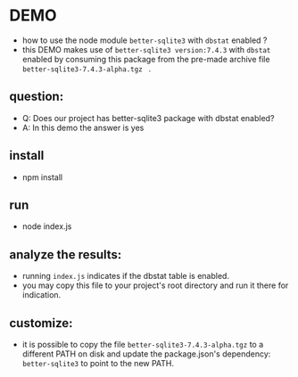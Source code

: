 # DEMO

- how to use the node module `better-sqlite3` with `dbstat` enabled ?
- this DEMO makes use of `better-sqlite3 version:7.4.3` with `dbstat` enabled by consuming this package from the pre-made archive file `better-sqlite3-7.4.3-alpha.tgz
` .

## question:

- Q: Does our project has better-sqlite3 package with dbstat enabled?
- A: In this demo the answer is yes

## install

- npm install

## run

- node index.js

## analyze the results:

- running `index.js` indicates if the dbstat table is enabled.
- you may copy this file to your project's root directory and run it there for indication.

## customize:

- it is possible to copy the file `better-sqlite3-7.4.3-alpha.tgz` to a different PATH on disk and update the package.json's dependency: `better-sqlite3` to point to the new PATH.
